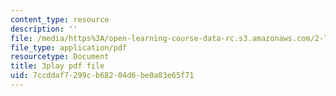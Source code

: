 ```yaml
---
content_type: resource
description: ''
file: /media/https%3A/open-learning-course-data-rc.s3.amazonaws.com/2-71-optics-spring-2009/7ccddaf7299cb68204d6be0a83e65f71_OWgogzEUC5E.pdf
file_type: application/pdf
resourcetype: Document
title: 3play pdf file
uid: 7ccddaf7-299c-b682-04d6-be0a83e65f71
---
```

